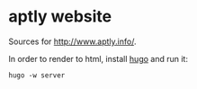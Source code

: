 aptly website
=============

Sources for http://www.aptly.info/.

In order to render to html, install [hugo](http://gohugo.io/) and run it:

    hugo -w server


